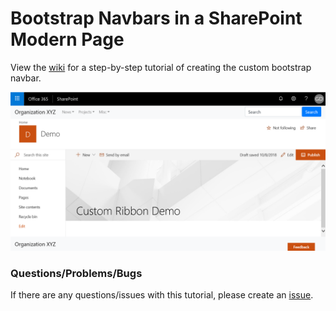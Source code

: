 # Bootstrap Navbars in a SharePoint Modern Page

View the [wiki](https://github.com/gunjandatta/spfx-navbar/wiki) for a step-by-step tutorial of creating the custom bootstrap navbar.

![view navbars](https://github.com/gunjandatta/spfx-navbar/blob/master/images/viewNavbars.png)

### Questions/Problems/Bugs

If there are any questions/issues with this tutorial, please create an [issue](https://github.com/gunjandatta/spfx-navbar/issues).
